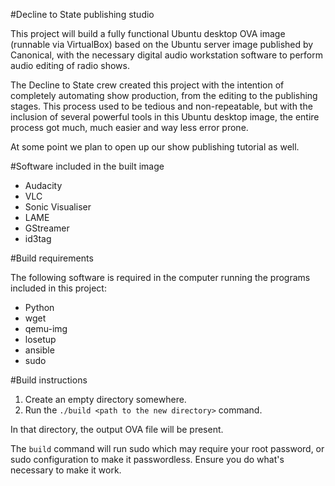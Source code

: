 #Decline to State publishing studio

This project will build a fully functional Ubuntu desktop OVA image (runnable via VirtualBox) based on the Ubuntu server image published by Canonical, with the necessary digital audio workstation software to perform audio editing of radio shows.

The Decline to State crew created this project with the intention of completely automating show production, from the editing to the publishing stages.  This process used to be tedious and non-repeatable, but with the inclusion of several powerful tools in this Ubuntu desktop image, the entire process got much, much easier and way less error prone.

At some point we plan to open up our show publishing tutorial as well.

#Software included in the built image

- Audacity
- VLC
- Sonic Visualiser
- LAME
- GStreamer
- id3tag

#Build requirements

The following software is required in the computer running the programs included in this project:

- Python
- wget
- qemu-img
- losetup
- ansible
- sudo

#Build instructions

1. Create an empty directory somewhere.
2. Run the `./build <path to the new directory>` command.

In that directory, the output OVA file will be present.

The `build` command will run sudo which may require your root password, or sudo configuration to make it passwordless.  Ensure you do what's necessary to make it work.